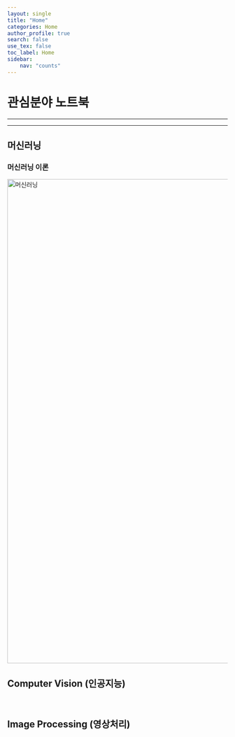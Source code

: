 ```yaml
---
layout: single
title: "Home"
categories: Home
author_profile: true
search: false
use_tex: false
toc_label: Home
sidebar:
    nav: "counts"
---
```

# 관심분야 노트북

---

---

## 머신러닝

### 머신러닝 이론
<a href="/ml/Machine_Learning_101/">
    <img src="https:/https://github.com/woo-kyu/woo-kyu.github.io/assets/102133610/9a4a591f-1d25-4965-b738-ede053cd8bb5" alt="머신러닝" class="w3-image" width="992" height="1108">
</a>

<br>

## Computer Vision (인공지능)

<br>

## Image Processing (영상처리)

<br>